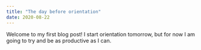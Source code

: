 ```yaml
---
title: "The day before orientation"
date: 2020-08-22
---
```


Welcome to my first blog post!
I start orientation tomorrow, but for now I am going to try and be as productive as I can. 
